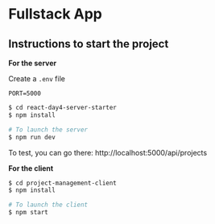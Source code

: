 # Fullstack App

## Instructions to start the project

**For the server**

Create a `.env` file
```
PORT=5000
```

```sh
$ cd react-day4-server-starter	
$ npm install

# To launch the server
$ npm run dev
```

To test, you can go there: http://localhost:5000/api/projects

**For the client**
```sh
$ cd project-management-client
$ npm install

# To launch the client
$ npm start
```